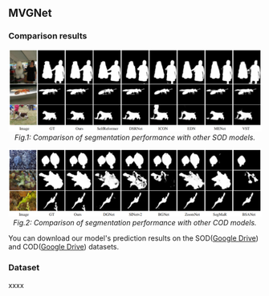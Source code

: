 ## MVGNet


### Comparison results
<p align="center">
    <img src="Figs/SOD.png"  width="600"  width="1200"/> <br />
    <em> 
    Fig.1: Comparison of segmentation performance with other SOD models.
    </em>
</p>
<p align="center">
    <img src="Figs/COD.png"  width="600"  width="1200"/> <br />
    <em> 
    Fig.2: Comparison of segmentation performance with other COD models.
    </em>
</p>


You can download our model's prediction results on the SOD([Google Drive](https://drive.google.com/file/d/1TP0V2Hz7y7fGylZ-dWmiF4UEq2UB8P8W/view?usp=drive_link)) and COD([Google Drive](https://drive.google.com/file/d/1ol1VzX2l8TF23V1HwXRlFlOcAc2n24P_/view?usp=drive_link)) datasets.
### Dataset
xxxx



